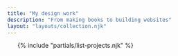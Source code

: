 ```yaml
---
title: "My design work"
description: "From making books to building websites"
layout: "layouts/collection.njk"
---
```


<!-- <section>
  <div class="section-header">
    <h2 class="header--title">Case Studies</h2>
  </div>

  <ul class="layout-grid--duo">
    {% for item in collections.casestudy %}
    <li class="project-grid--tile">
      {%- if (item.data.projectPage) -%}
        <a href="{{ item.data.permalink }}{{ item.url }}">
          <img src="{{ item.data.hero.image }}" 
            srcset="{{ item.data.hero.image }} 1x, {{ item.data.hero.image2x }} 2x"
            alt="{{ item.data.hero.imageAlt }}" />
          <h3>{{ item.data.title }}</h3>
          <p>{{ item.data.description }}</p>
        </a>
      {%- else -%}
        <img src="{{ item.data.hero.image }}" 
          srcset="{{ item.data.hero.image }} 1x, {{ item.data.hero.image2x }} 2x"
          alt="{{ item.data.hero.imageAlt }}" />
        <h3>{{ item.data.title }}</h3>
        <p>{{ item.data.description }}</p>
      {%- endif -%}
    </li>
  {%- endfor -%}
  </ul>
</section>

<hr> -->

<section>
  <ul class="layout-grid--duo spacer-b--m">
    {% include "partials/list-projects.njk" %}
  </ul>
</section>
